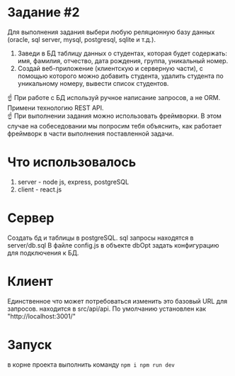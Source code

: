 # Задание #2

Для выполнения задания выбери любую реляционную базу данных (oracle, sql server, mysql, postgresql, sqlite и т.д.).

1. Заведи в БД таблицу данных о студентах, которая будет содержать: имя, фамилия, отчество, дата рождения, группа,
   уникальный номер.
2. Создай веб-приложение (клиентскую и серверную части), с помощью которого можно добавить студента, удалить студента по
   уникальному номеру, вывести список студентов.

<aside>
☝ При работе с БД используй ручное написание запросов, а не ORM. Примени технологию REST API.

</aside>

<aside>
☝ При выполнении задания можно использовать фреймворки. В этом случае на собеседовании мы попросим тебя объяснить, как работает фреймворк в части выполнения поставленной задачи.
</aside>

# Что использовалось

1. server - node js, express, postgreSQL
2. client - react.js

# Сервер

Создать бд и таблицы в postgreSQL. sql запросы находятся в server/db.sql В файле config.js в объекте dbOpt задать
конфигурацию для подключения к БД.

# Клиент

Единственное что может потребоваться изменить это базовый URL для запросов. находится в src/api/api. По умолчанию
установлен как "http://localhost:3001/"

# Запуск

в корне проекта выполнить команду <code>npm i npm run dev</code> 
